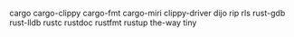 cargo
cargo-clippy
cargo-fmt
cargo-miri
clippy-driver
dijo
rip
rls
rust-gdb
rust-lldb
rustc
rustdoc
rustfmt
rustup
the-way
tiny

